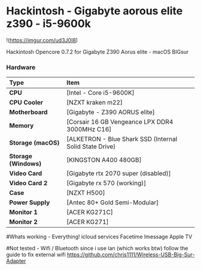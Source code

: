 # Hackintosh - Gigabyte aorous elite z390 - i5-9600k

!(https://imgur.com/ud3J0I8)

Hackintosh Opencore 0.7.2 for Gigabyte Z390 Aorus elite - macOS BIGsur 

### Hardware

Type|Item
:----|:----
**CPU** | [Intel - Core i5-9600K]
**CPU Cooler** | [NZXT kraken m22] 
**Motherboard** | [Gigabyte - Z390 AORUS elite]
**Memory** | [Corsair 16 GB Vengeance LPX DDR4 3000MHz C16]
**Storage (macOS)** | [ALKETRON - Blue Shark SSD (Internal Solid State Drive) | 120GB]
**Storage (Windows)** | [KINGSTON A400 480GB]
**Video Card** | [Gigabyte rtx 2070 super (disabled)]
**Video Card 2** | [Gigabyte rx 570 (working)]
**Case** | [NZXT H500]
**Power Supply** | [Antec 80+ Gold Semi-Modular]
**Monitor 1** | [ACER KG271C]
**Monitor 2** | [ACER KG271]


#Whats working - Everything!
icloud services 
Facetime
Imessage
Apple TV

#Not tested - Wifi / Bluetooth since i use lan (which works btw)
follow the guide to fix external wifi
https://github.com/chris1111/Wireless-USB-Big-Sur-Adapter


